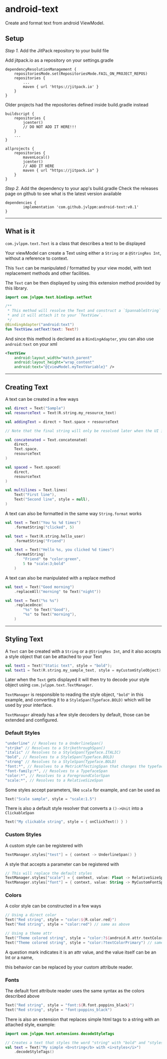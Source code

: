 # android-text

Create and format text from android ViewModel.

## Setup

*Step 1.* Add the JitPack repository to your build file

Add jitpack.io as a repository on your settings.gradle

```
dependencyResolutionManagement {
    repositoriesMode.set(RepositoriesMode.FAIL_ON_PROJECT_REPOS)
    repositories {
        ...
        maven { url 'https://jitpack.io' }
    }
}
```

Older projects had the repositories defined inside build.gradle instead

```
buildscript {
    repositories {
        jcenter()
        // DO NOT ADD IT HERE!!!
    }
    ...
}

allprojects {
    repositories {
        mavenLocal()
        jcenter()
        // ADD IT HERE
        maven { url "https://jitpack.io" }
    }
}
```

*Step 2.* Add the dependency to your app's build.gradle
Check the releases page on github to see what is the latest version available

```
dependencies {
		implementation 'com.github.jvlppm:android-text:v0.1'
}
```

---

## What is it

`com.jvlppm.text.Text` is a class that describes a text to be displayed

Your viewModel can create a Text using either a `String` or a `@StringRes Int`,
without a reference to context.

This `Text` can be manipulated / formatted by your view model,
with text replacement methods and other facilities.

The `Text` can be then displayed by using this extension method provided by this library.

```kotlin
import com.jvlppm.text.bindings.setText

/**
 * This method will resolve the Text and construct a `SpannableString` that represents it,
 * and it will attach it to your `TextView`.
 */
@BindingAdapter("android:text")
fun TextView.setText(text: Text?)
```

And since this method is declared as a `BindingAdapter`, you can also use `android:text` on your xml


```xml
<TextView
    android:layout_width="match_parent"
    android:layout_height="wrap_content"
    android:text="@{viewModel.myTextVariable}" />
```

---

## Creating Text

A text can be created in a few ways

```kotlin
val direct = Text("Sample")
val resourceText = Text(R.string.my_resource_text)

val addingText = direct + Text.space + resourceText

// Note that the final string will only be resolved later when the UI invoke toString(context)

val concatenated = Text.concatenated(
    direct,
    Text.space,
    resourceText
)

val spaced = Text.spaced(
    direct,
    resourceText
)

val multilines = Text.lines(
    Text("First line"),
    Text("Second line", style = null),
)
```

A text can also be formatted in the same way `String.format` works

```kotlin
val text = Text("You %s %d times")
    .formatString("clicked", 5)

val text = Text(R.string.hello_user)
    .formatString("Friend")

val text = Text("Hello %s, you clicked %d times")
    .formatString(
        "Friend" to "color:green",
        5 to "scale:3;bold"
    )
```

A text can also be manipulated with a replace method

```kotlin
val text = Text("Good morning")
    .replaceAll("morning" to Text("night"))

val text = Text("%s %s")
    .replaceOnce(
        "%s" to Text("Good"),
        "%s" to Text("morning"),
    )
```

---

## Styling Text

A `Text` can be created with a `String` or a `@StringRes Int`, and it also accepts a style object that can be attached to your Text

```kotlin
val text1 = Text("Static text", style = "bold");
val text1 = Text(R.string.my_sample_text, style = myCustomStyleObject);
```

Later when the `Text` gets displayed it will then try to decode your style object using `com.jvlppm.text.TextManager`.

`TextManager` is responsible to reading the style object, `"bold"` in this example, and converting it to a `StyleSpan(Typeface.BOLD)`
which will be used by your interface.

`TextManager` already has a few style decoders by default, those can be extended and configured.


### Default Styles

```kotlin
"underline" // Resolves to a UnderlineSpan()
"strike" // Resolves to a StrikethroughSpan()
"italic" // Resolves to a StyleSpan(Typeface.ITALIC)
"bold", // Resolves to a StyleSpan(Typeface.BOLD)
"strong" // Resolves to a StyleSpan(Typeface.BOLD)
"font:*", // Resolves to a MetricAffectingSpan that changes the typeface
"font-family:*", // Resolves to a TypefaceSpan
"color:*", // Resolves to a ForegroundColorSpan
"scale:*", // Resolves to a RelativeSizeSpan
```

Some styles accept parameters, like `scale` for example, and can be used as

```kotlin
Text("Scale sample", style = "scale:1.5")
```

There is also a default style resolver that converts a `()->Unit` into a `ClickableSpan`

```kotlin
Text("My clickable string", style = { onClickText() } )
```

### Custom Styles

A custom style can be registered with

```kotlin
TextManager.styles["test"] = { context -> UnderlineSpan() }
```

A style that accepts a parameter can be registered with

```kotlin
// This will replace the default styles
TextManager.styles["scale"] = { context, value: Float -> RelativeSizeSpan(value) }
TextManager.styles["font"] = { context, value: String -> MyCustomFontSpan(value) }
```

### Colors

A color style can be constructed in a few ways

```kotlin
// Using a direct color
Text("Red string", style = "color:${R.color.red}")
Text("Red string", style = "color:red") // same as above

// Using a theme attr
Text("Theme colored string", style = "color:?${android.R.attr.textColorPrimary}")
Text("Theme colored string", style = "color:?textColorPrimary") // same as above
```

A question mark indicates it is an attr value, and the value itself can be an Int or a name,

this behavior can be replaced by your custom attribute reader.

### Fonts

The default font attribute reader uses the same syntax as the colors described above

```kotlin
Text("Red string", style = "font:${R.font.poppins_black}")
Text("Red string", style = "font:poppins_black")
```


There is also an extension that replaces simple html tags to a string with an attached style,
example:

```kotlin
import com.jvlppm.text.extensions.decodeStyleTags

// Creates a text that styles the word "string" with "bold" and "styles" with "italic"
val text = Text("My simple <b>string</b> with <i>styles</i>")
    .decodeStyleTags()
```
